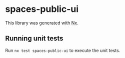 # spaces-public-ui

This library was generated with [Nx](https://nx.dev).

## Running unit tests

Run `nx test spaces-public-ui` to execute the unit tests.
